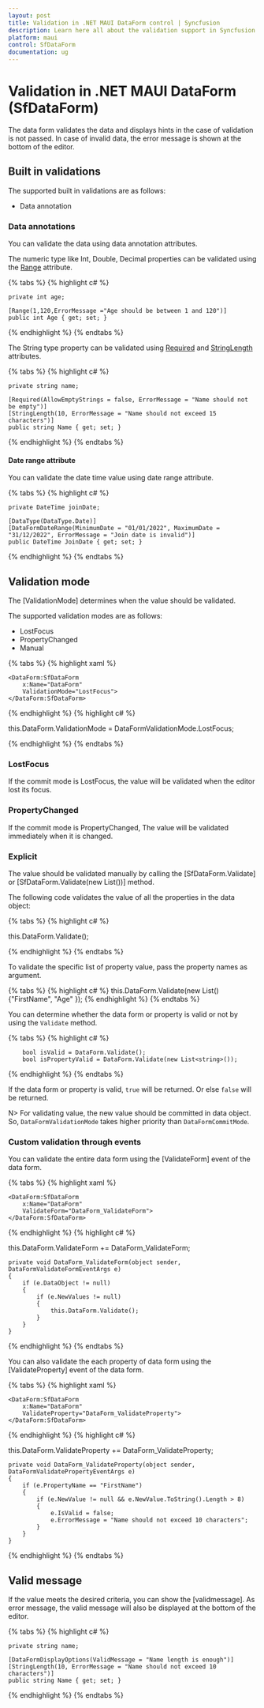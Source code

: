 ```yaml
---
layout: post
title: Validation in .NET MAUI DataForm control | Syncfusion
description: Learn here all about the validation support in Syncfusion .NET MAUI DataForm (SfDataForm) and more.
platform: maui
control: SfDataForm
documentation: ug
---
```


# Validation in .NET MAUI DataForm (SfDataForm)

The data form validates the data and displays hints in the case of validation is not passed. In case of invalid data, the error message is shown at the bottom of the editor.

## Built in validations

The supported built in validations are as follows:

* Data annotation

### Data annotations

You can validate the data using data annotation attributes.

The numeric type like Int, Double, Decimal properties can be validated using the [Range](https://docs.microsoft.com/en-us/dotnet/api/system.componentmodel.dataannotations.rangeattribute?view=netframework-4.8) attribute.

{% tabs %}
{% highlight c# %}

    private int age;

    [Range(1,120,ErrorMessage ="Age should be between 1 and 120")]
    public int Age { get; set; }

{% endhighlight %}
{% endtabs %}

The String type property can be validated using [Required](https://docs.microsoft.com/en-us/dotnet/api/system.componentmodel.dataannotations.requiredattribute?view=netframework-4.8) and [StringLength](https://docs.microsoft.com/en-us/dotnet/api/system.componentmodel.dataannotations.stringlengthattribute?view=netframework-4.8) attributes.

{% tabs %}
{% highlight c# %}

    private string name;

    [Required(AllowEmptyStrings = false, ErrorMessage = "Name should not be empty")]
    [StringLength(10, ErrorMessage = "Name should not exceed 15 characters")]
    public string Name { get; set; }

{% endhighlight %}
{% endtabs %}

#### Date range attribute

You can validate the date time value using date range attribute.

{% tabs %}
{% highlight c# %}

    private DateTime joinDate;

    [DataType(DataType.Date)]
    [DataFormDateRange(MinimumDate = "01/01/2022", MaximumDate = "31/12/2022", ErrorMessage = "Join date is invalid")]
    public DateTime JoinDate { get; set; }

{% endhighlight %}
{% endtabs %}

## Validation mode

The [ValidationMode] determines when the value should be validated.

The supported validation modes are as follows:

* LostFocus
* PropertyChanged
* Manual

{% tabs %}
{% highlight xaml %}

<ContentPage xmlns="http://schemas.microsoft.com/dotnet/2021/maui"
             xmlns:x="http://schemas.microsoft.com/winfx/2009/xaml"
             xmlns:DataForm="clr-namespace:Syncfusion.Maui.DataForm;assembly=Syncfusion.Maui.DataForm"
             x:Class="ValidationMode.MainPage">

    <DataForm:SfDataForm
        x:Name="DataForm" 
        ValidationMode="LostFocus">
    </DataForm:SfDataForm>

</ContentPage>

{% endhighlight %}
{% highlight c# %}

this.DataForm.ValidationMode = DataFormValidationMode.LostFocus;

{% endhighlight %}
{% endtabs %}

### LostFocus

If the commit mode is LostFocus, the value will be validated when the editor lost its focus.

### PropertyChanged

If the commit mode is PropertyChanged, The value will be validated immediately when it is changed.

### Explicit

The value should be validated manually by calling the [SfDataForm.Validate] or [SfDataForm.Validate(new List<string>())] method.

The following code validates the value of all the properties in the data object:

{% tabs %}
{% highlight c# %}

this.DataForm.Validate();

{% endhighlight %}
{% endtabs %}

To validate the specific list of property value, pass the property names as argument.

{% tabs %}
{% highlight c# %}
this.DataForm.Validate(new List<string>() {"FirstName", "Age" });
{% endhighlight %}
{% endtabs %}

You can determine whether the data form or property is valid or not by using the `Validate` method.

{% tabs %}
{% highlight c# %}

        bool isValid = DataForm.Validate();
        bool isPropertyValid = DataForm.Validate(new List<string>());

{% endhighlight %}
{% endtabs %}

If the data form or property is valid, `true` will be returned. Or else `false` will be returned.

N> For validating value, the new value should be committed in data object. So, `DataFormValidationMode` takes higher priority than `DataFormCommitMode`.

### Custom validation through events

You can validate the entire data form using the [ValidateForm] event of the data form.

{% tabs %}
{% highlight xaml %}

<ContentPage xmlns="http://schemas.microsoft.com/dotnet/2021/maui"
             xmlns:x="http://schemas.microsoft.com/winfx/2009/xaml"
             xmlns:DataForm="clr-namespace:Syncfusion.Maui.DataForm;assembly=Syncfusion.Maui.DataForm"
             x:Class="CommitMode.MainPage">

    <DataForm:SfDataForm
        x:Name="DataForm"
        ValidateForm="DataForm_ValidateForm">
    </DataForm:SfDataForm>

</ContentPage>

{% endhighlight %}
{% highlight c# %}

this.DataForm.ValidateForm += DataForm_ValidateForm;

    private void DataForm_ValidateForm(object sender, DataFormValidateFormEventArgs e)
    {
        if (e.DataObject != null)
        {
            if (e.NewValues != null)
            {
                this.DataForm.Validate();
            }
        }
    }

{% endhighlight %}
{% endtabs %}

You can also validate the each property of data form using the [ValidateProperty] event of the data form.

{% tabs %}
{% highlight xaml %}

<ContentPage xmlns="http://schemas.microsoft.com/dotnet/2021/maui"
             xmlns:x="http://schemas.microsoft.com/winfx/2009/xaml"
             xmlns:DataForm="clr-namespace:Syncfusion.Maui.DataForm;assembly=Syncfusion.Maui.DataForm"
             x:Class="CommitMode.MainPage">

    <DataForm:SfDataForm
        x:Name="DataForm"
        ValidateProperty="DataForm_ValidateProperty">
    </DataForm:SfDataForm>

</ContentPage>

{% endhighlight %}
{% highlight c# %}

this.DataForm.ValidateProperty += DataForm_ValidateProperty;

    private void DataForm_ValidateProperty(object sender, DataFormValidatePropertyEventArgs e)
    {
        if (e.PropertyName == "FirstName")
        {
            if (e.NewValue != null && e.NewValue.ToString().Length > 8)
            {
                e.IsValid = false;
                e.ErrorMessage = "Name should not exceed 10 characters";
            }
        }
    }

{% endhighlight %}
{% endtabs %}

## Valid message

If the value meets the desired criteria, you can show the [validmessage]. As error message, the valid message will also be displayed at the bottom of the editor.

{% tabs %}
{% highlight c# %}

    private string name;

    [DataFormDisplayOptions(ValidMessage = "Name length is enough")]
    [StringLength(10, ErrorMessage = "Name should not exceed 10 characters")]
    public string Name { get; set; }

{% endhighlight %}
{% endtabs %}


